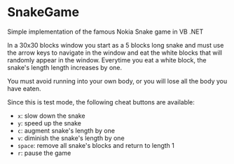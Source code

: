 # SnakeGame
Simple implementation of the famous Nokia Snake game in VB .NET

In a 30x30 blocks window you start as a 5 blocks long snake and must use the arrow keys to navigate in the window and eat the white blocks that will randomly appear in the window. Everytime you eat a white block, the snake's length length increases by one.

You must avoid running into your own body, or you will lose all the body you have eaten. 

Since this is test mode, the following cheat buttons are available:
- `x`: slow down the snake
- `y`: speed up the snake
- `c`: augment snake's length by one
- `v`: diminish the snake's length by one
- `space`: remove all snake's blocks and return to length 1
- `r`: pause the game
